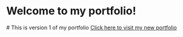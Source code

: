 <h1> Welcome to my portfolio!</h1>
# This is version 1 of my portfolio
<a href="https://github.com/riccardoboe/riccardoboe-portfolio-v2" target="_blank"> Click here to visit my new portfolio </a>
